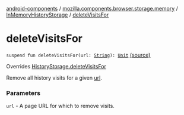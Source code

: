 [android-components](../../index.md) / [mozilla.components.browser.storage.memory](../index.md) / [InMemoryHistoryStorage](index.md) / [deleteVisitsFor](./delete-visits-for.md)

# deleteVisitsFor

`suspend fun deleteVisitsFor(url: `[`String`](https://kotlinlang.org/api/latest/jvm/stdlib/kotlin/-string/index.html)`): `[`Unit`](https://kotlinlang.org/api/latest/jvm/stdlib/kotlin/-unit/index.html) [(source)](https://github.com/mozilla-mobile/android-components/blob/master/components/browser/storage-memory/src/main/java/mozilla/components/browser/storage/memory/InMemoryHistoryStorage.kt#L151)

Overrides [HistoryStorage.deleteVisitsFor](../../mozilla.components.concept.storage/-history-storage/delete-visits-for.md)

Remove all history visits for a given [url](../../mozilla.components.concept.storage/-history-storage/delete-visits-for.md#mozilla.components.concept.storage.HistoryStorage$deleteVisitsFor(kotlin.String)/url).

### Parameters

`url` - A page URL for which to remove visits.